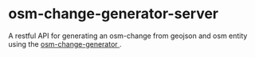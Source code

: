 # osm-change-generator-server
A restful API for generating an osm-change from geojson and osm entity using the [osm-change-generator
](https://github.com/MapColonies/osm-change-generator).